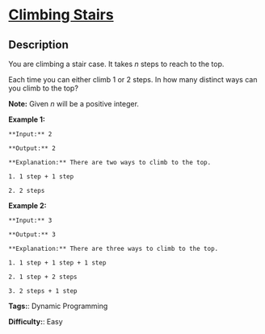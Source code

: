 # [Climbing Stairs][title]

## Description

You are climbing a stair case. It takes _n_ steps to reach to the top.

Each time you can either climb 1 or 2 steps. In how many distinct ways can you
climb to the top?

**Note:** Given _n_ will be a positive integer.

**Example 1:**

    
    
    **Input:** 2
    **Output:** 2
    **Explanation:** There are two ways to climb to the top.
    1. 1 step + 1 step
    2. 2 steps
    

**Example 2:**

    
    
    **Input:** 3
    **Output:** 3
    **Explanation:** There are three ways to climb to the top.
    1. 1 step + 1 step + 1 step
    2. 1 step + 2 steps
    3. 2 steps + 1 step
    


**Tags:**: Dynamic Programming

**Difficulty:**: Easy

[title]: https://leetcode.com/problems/climbing-stairs

